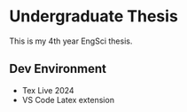# Undergraduate Thesis

This is my 4th year EngSci thesis.

## Dev Environment
* Tex Live 2024
* VS Code Latex extension
